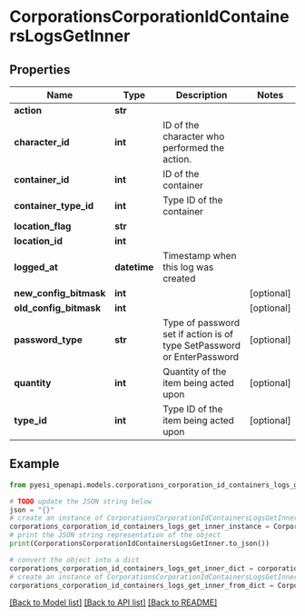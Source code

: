 # CorporationsCorporationIdContainersLogsGetInner


## Properties

Name | Type | Description | Notes
------------ | ------------- | ------------- | -------------
**action** | **str** |  | 
**character_id** | **int** | ID of the character who performed the action. | 
**container_id** | **int** | ID of the container | 
**container_type_id** | **int** | Type ID of the container | 
**location_flag** | **str** |  | 
**location_id** | **int** |  | 
**logged_at** | **datetime** | Timestamp when this log was created | 
**new_config_bitmask** | **int** |  | [optional] 
**old_config_bitmask** | **int** |  | [optional] 
**password_type** | **str** | Type of password set if action is of type SetPassword or EnterPassword | [optional] 
**quantity** | **int** | Quantity of the item being acted upon | [optional] 
**type_id** | **int** | Type ID of the item being acted upon | [optional] 

## Example

```python
from pyesi_openapi.models.corporations_corporation_id_containers_logs_get_inner import CorporationsCorporationIdContainersLogsGetInner

# TODO update the JSON string below
json = "{}"
# create an instance of CorporationsCorporationIdContainersLogsGetInner from a JSON string
corporations_corporation_id_containers_logs_get_inner_instance = CorporationsCorporationIdContainersLogsGetInner.from_json(json)
# print the JSON string representation of the object
print(CorporationsCorporationIdContainersLogsGetInner.to_json())

# convert the object into a dict
corporations_corporation_id_containers_logs_get_inner_dict = corporations_corporation_id_containers_logs_get_inner_instance.to_dict()
# create an instance of CorporationsCorporationIdContainersLogsGetInner from a dict
corporations_corporation_id_containers_logs_get_inner_from_dict = CorporationsCorporationIdContainersLogsGetInner.from_dict(corporations_corporation_id_containers_logs_get_inner_dict)
```
[[Back to Model list]](../README.md#documentation-for-models) [[Back to API list]](../README.md#documentation-for-api-endpoints) [[Back to README]](../README.md)



